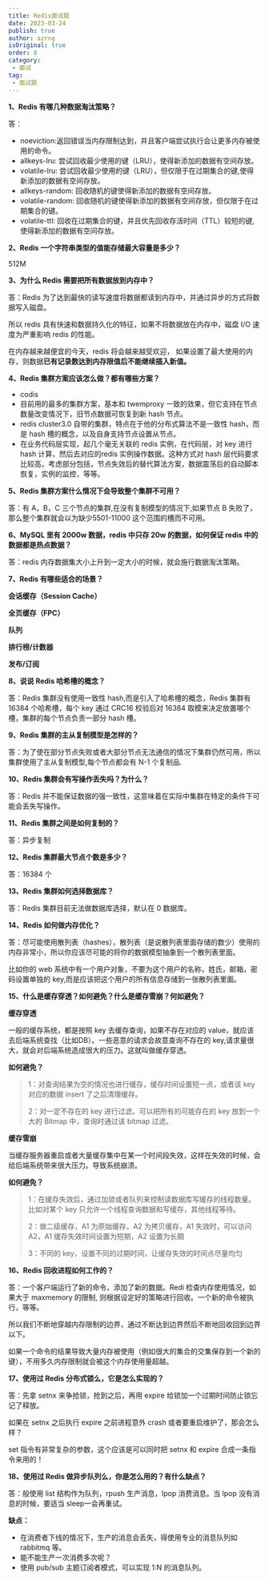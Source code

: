 ```yaml
---
title: Redis面试题
date: 2023-03-24
publish: true
author: azrng
isOriginal: true
order: 8
category:
 - 面试
tag:
 - 面试题
---
```


**1、Redis 有哪几种数据淘汰策略？**

答：

- noeviction:返回错误当内存限制达到，并且客户端尝试执行会让更多内存被使用的命令。
- allkeys-lru: 尝试回收最少使用的键（LRU），使得新添加的数据有空间存放。
- volatile-lru: 尝试回收最少使用的键（LRU），但仅限于在过期集合的键,使得新添加的数据有空间存放。
- allkeys-random: 回收随机的键使得新添加的数据有空间存放。
- volatile-random: 回收随机的键使得新添加的数据有空间存放，但仅限于在过期集合的键。
- volatile-ttl: 回收在过期集合的键，并且优先回收存活时间（TTL）较短的键,使得新添加的数据有空间存放。

**2、Redis 一个字符串类型的值能存储最大容量是多少？**

512M

**3、为什么 Redis 需要把所有数据放到内存中？**

答：Redis 为了达到最快的读写速度将数据都读到内存中，并通过异步的方式将数据写入磁盘。

所以 redis 具有快速和数据持久化的特征，如果不将数据放在内存中，磁盘 I/O 速度为严重影响 redis 的性能。

在内存越来越便宜的今天，redis 将会越来越受欢迎， 如果设置了最大使用的内存，则数据**已有记录数达到内存限值后不能继续插入新值。**

**4、Redis 集群方案应该怎么做？都有哪些方案？**

- codis
- 目前用的最多的集群方案，基本和 twemproxy 一致的效果，但它支持在节点数量改变情况下，旧节点数据可恢复到新 hash 节点。
- redis cluster3.0 自带的集群，特点在于他的分布式算法不是一致性 hash，而是 hash 槽的概念，以及自身支持节点设置从节点。
- 在业务代码层实现，起几个毫无关联的 redis 实例，在代码层，对 key 进行 hash 计算，然后去对应的redis 实例操作数据。这种方式对 hash 层代码要求比较高，考虑部分包括，节点失效后的替代算法方案，数据震荡后的自动脚本恢复，实例的监控，等等。

**5、Redis 集群方案什么情况下会导致整个集群不可用？**

答：有 A，B，C 三个节点的集群,在没有复制模型的情况下,如果节点 B 失败了，那么整个集群就会以为缺少5501-11000 这个范围的槽而不可用。

**6、MySQL 里有 2000w 数据，redis 中只存 20w 的数据，如何保证 redis 中的数据都是热点数据？**

答：redis 内存数据集大小上升到一定大小的时候，就会施行数据淘汰策略。

**7、Redis 有哪些适合的场景？**

**会话缓存（Session Cache）**

**全页缓存（FPC）**

**队列**

**排行榜/计数器**

**发布/订阅**

**8、说说 Redis 哈希槽的概念？**

答：Redis 集群没有使用一致性 hash,而是引入了哈希槽的概念，Redis 集群有 16384 个哈希槽，每个 key 通过 CRC16 校验后对 16384 取模来决定放置哪个槽，集群的每个节点负责一部分 hash 槽。

**9、Redis 集群的主从复制模型是怎样的？**

答：为了使在部分节点失败或者大部分节点无法通信的情况下集群仍然可用，所以集群使用了主从复制模型,每个节点都会有 N-1 个复制品.

**10、Redis 集群会有写操作丢失吗？为什么？**

答：Redis 并不能保证数据的强一致性，这意味着在实际中集群在特定的条件下可能会丢失写操作。

**11、Redis 集群之间是如何复制的？**

答：异步复制

**12、Redis 集群最大节点个数是多少？**

答：16384 个

**13、Redis 集群如何选择数据库？**

答：Redis 集群目前无法做数据库选择，默认在 0 数据库。

**14、Redis 如何做内存优化？**

答：尽可能使用散列表（hashes），散列表（是说散列表里面存储的数少）使用的内存非常小，所以你应该尽可能的将你的数据模型抽象到一个散列表里面。

比如你的 web 系统中有一个用户对象，不要为这个用户的名称，姓氏，邮箱，密码设置单独的 key,而是应该把这个用户的所有信息存储到一张散列表里面。

**15、什么是缓存穿透？如何避免？什么是缓存雪崩？何如避免？**

**缓存穿透**

一般的缓存系统，都是按照 key 去缓存查询，如果不存在对应的 value，就应该去后端系统查找（比如DB）。一些恶意的请求会故意查询不存在的 key,请求量很大，就会对后端系统造成很大的压力。这就叫做缓存穿透。

**如何避免？**

> 1：对查询结果为空的情况也进行缓存，缓存时间设置短一点，或者该 key 对应的数据 insert 了之后清理缓存。
>
> 2：对一定不存在的 key 进行过滤。可以把所有的可能存在的 key 放到一个大的 Bitmap 中，查询时通过该 bitmap 过滤。

**缓存雪崩**

当缓存服务器重启或者大量缓存集中在某一个时间段失效，这样在失效的时候，会给后端系统带来很大压力。导致系统崩溃。

**如何避免？**

> 1：在缓存失效后，通过加锁或者队列来控制读数据库写缓存的线程数量。比如对某个 key 只允许一个线程查询数据和写缓存，其他线程等待。
>
> 2：做二级缓存，A1 为原始缓存，A2 为拷贝缓存，A1 失效时，可以访问 A2，A1 缓存失效时间设置为短期，A2 设置为长期
>
> 3：不同的 key，设置不同的过期时间，让缓存失效的时间点尽量均匀

**16、Redis 回收进程如何工作的？**

答：一个客户端运行了新的命令，添加了新的数据。Redi 检查内存使用情况，如果大于 maxmemory 的限制, 则根据设定好的策略进行回收。一个新的命令被执行，等等。

所以我们不断地穿越内存限制的边界，通过不断达到边界然后不断地回收回到边界以下。

如果一个命令的结果导致大量内存被使用（例如很大的集合的交集保存到一个新的键），不用多久内存限制就会被这个内存使用量超越。

**17、使用过 Redis 分布式锁么，它是怎么实现的？**

答：先拿 setnx 来争抢锁，抢到之后，再用 expire 给锁加一个过期时间防止锁忘记了释放。

如果在 setnx 之后执行 expire 之前进程意外 crash 或者要重启维护了，那会怎么样？

set 指令有非常复杂的参数，这个应该是可以同时把 setnx 和 expire 合成一条指令来用的！

**18、使用过 Redis 做异步队列么，你是怎么用的？有什么缺点？**

答：般使用 list 结构作为队列，rpush 生产消息，lpop 消费消息。当 lpop 没有消息的时候，要适当 sleep一会再重试。

**缺点：**

- 在消费者下线的情况下，生产的消息会丢失，得使用专业的消息队列如 rabbitmq 等。
- 能不能生产一次消费多次呢？
- 使用 pub/sub 主题订阅者模式，可以实现 1:N 的消息队列。